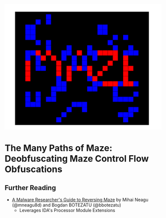 <p align="center">
<img src="images/maze_featureimg.png" width="700">
</p>

# The Many Paths of Maze: Deobfuscating Maze Control Flow Obfuscations







## Further Reading
* [A Malware Researcher's Guide to Reversing Maze](https://labs.bitdefender.com/2020/03/a-malware-researchers-guide-to-reversing-maze/) by Mihai Neagu (@mneagu8d) and Bogdan BOTEZATU (@bbotezatu)
    * Leverages IDA's Processor Module Extensions